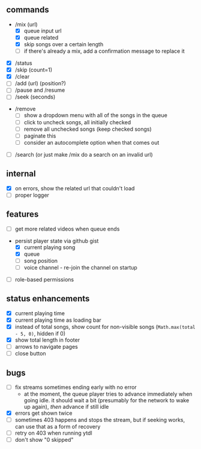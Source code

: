## commands

- /mix (url)
  - [x] queue input url
  - [x] queue related
  - [x] skip songs over a certain length
  - [ ] if there's already a mix, add a confirmation message to replace it
- [x] /status
- [x] /skip (count=1)
- [x] /clear
- [ ] /add (url) (position?)
- [ ] /pause and /resume
- [ ] /seek (seconds)
- /remove
  - [ ] show a dropdown menu with all of the songs in the queue
  - [ ] click to uncheck songs, all initially checked
  - [ ] remove all unchecked songs (keep checked songs)
  - [ ] paginate this
  - [ ] consider an autocomplete option when that comes out
- [ ] /search (or just make /mix do a search on an invalid url)

## internal

- [x] on errors, show the related url that couldn't load
- [ ] proper logger

## features

- [ ] get more related videos when queue ends
- persist player state via github gist
  - [x] current playing song
  - [x] queue
  - [ ] song position
  - [ ] voice channel - re-join the channel on startup
- [ ] role-based permissions

## status enhancements

- [x] current playing time
- [x] current playing time as loading bar
- [x] instead of total songs, show count for non-visible songs (`Math.max(total - 5, 0)`, hidden if 0)
- [x] show total length in footer
- [ ] arrows to navigate pages
- [ ] close button

## bugs

- [ ] fix streams sometimes ending early with no error
  - at the moment, the queue player tries to advance immediately when going idle. it should wait a bit (presumably for the network to wake up again), _then_ advance if still idle
- [x] errors get shown twice
- [ ] sometimes 403 happens and stops the stream, but if seeking works, can use that as a form of recovery
- [ ] retry on 403 when running ytdl
- [ ] don't show "0 skipped"
